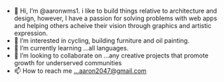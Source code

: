 - 👋 Hi, I’m @aaronwms1. i like to build things relative to architecture and design, however, I have a passion for solving problems with web apps and helping others acheive their vision through graphics and artistic expression.
- 👀 I’m interested in cycling, building furniture and oil painting.
- 🌱 I’m currently learning ...all languages.
- 💞️ I’m looking to collaborate on ...any creative projects that promote growth for underserved communities
- 📫 How to reach me ...aaron2047@gmail.com

<!---
aaronwms1/aaronwms1 is a ✨ special ✨ repository because its `README.md` (this file) appears on your GitHub profile.
You can click the Preview link to take a look at your changes.
--->
